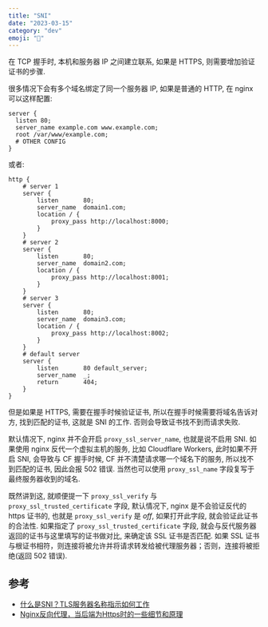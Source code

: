 ```yaml
---
title: "SNI"
date: "2023-03-15"
category: "dev"
emoji: "🫥"
---
```


在 TCP 握手时, 本机和服务器 IP 之间建立联系, 如果是 HTTPS, 则需要增加验证证书的步骤.

很多情况下会有多个域名绑定了同一个服务器 IP, 如果是普通的 HTTP, 在 nginx 可以这样配置:

```
server {
  listen 80;
  server_name example.com www.example.com;
  root /var/www/example.com;
  # OTHER CONFIG
}
```

或者:

```
http {
    # server 1
    server {
        listen       80;
        server_name  domain1.com;
        location / {
            proxy_pass http://localhost:8000;
        }
    }
    # server 2
    server {
        listen       80;
        server_name  domain2.com;
        location / {
            proxy_pass http://localhost:8001;
        }
    }
    # server 3
    server {
        listen       80;
        server_name  domain3.com;
        location / {
            proxy_pass http://localhost:8002;
        }
    }
    # default server
    server {
        listen       80 default_server;
        server_name  _;
        return       404;
    }
}
```

但是如果是 HTTPS, 需要在握手时候验证证书, 所以在握手时候需要将域名告诉对方, 找到匹配的证书, 这就是 SNI 的工作. 否则会导致证书找不到而请求失败.

默认情况下, nginx 并不会开启 `proxy_ssl_server_name`, 也就是说不启用 SNI. 如果使用 nginx 反代一个虚拟主机的服务, 比如 Cloudflare Workers, 此时如果不开启 SNI, 会导致与 CF 握手时候, CF 并不清楚请求哪一个域名下的服务, 所以找不到匹配的证书, 因此会报 502 错误. 当然也可以使用 `proxy_ssl_name` 字段复写于最终服务器收到的域名.


既然讲到这, 就顺便提一下 `proxy_ssl_verify` 与 `proxy_ssl_trusted_certificate` 字段, 默认情况下, nginx 是不会验证反代的 https 证书的, 也就是 `proxy_ssl_verify` 是 *off*, 如果打开此字段, 就会验证此证书的合法性.
如果指定了 `proxy_ssl_trusted_certificate` 字段, 就会与反代服务器返回的证书与这里填写的证书做对比, 来确定该 SSL 证书是否匹配. 如果 SSL 证书与根证书相符，则连接将被允许并将请求转发给被代理服务器；否则，连接将被拒绝(返回 502 错误).


## 参考

- [什么是SNI？TLS服务器名称指示如何工作](https://www.cloudflare-cn.com/learning/ssl/what-is-sni/)
- [Nginx反向代理，当后端为Https时的一些细节和原理](https://blog.dianduidian.com/post/nginx%E5%8F%8D%E5%90%91%E4%BB%A3%E7%90%86%E5%BD%93%E5%90%8E%E7%AB%AF%E4%B8%BAhttps%E6%97%B6%E7%9A%84%E4%B8%80%E4%BA%9B%E7%BB%86%E8%8A%82%E5%92%8C%E5%8E%9F%E7%90%86/)
